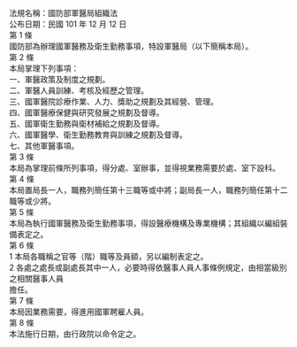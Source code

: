 法規名稱：國防部軍醫局組織法  
公布日期：民國 101 年 12 月 12 日  
第 1 條  
國防部為辦理國軍醫務及衛生勤務事項，特設軍醫局（以下簡稱本局）。  
第 2 條  
本局掌理下列事項：  
一、軍醫政策及制度之規劃。  
二、軍醫人員訓練、考核及經歷之管理。  
三、國軍醫院診療作業、人力、獎助之規劃及其經營、管理。  
四、國軍醫療保健與研究發展之規劃及督導。  
五、國軍衛生勤務與衛材補給之規劃及督導。  
六、國軍醫學、衛生勤務教育與訓練之規劃及督導。  
七、其他軍醫事項。  
第 3 條  
本局為掌理前條所列事項，得分處、室辦事，並得視業務需要於處、室下設科。  
第 4 條  
本局置局長一人，職務列簡任第十三職等或中將；副局長一人，職務列簡任第十二職等或少將。  
第 5 條  
本局為執行國軍醫務及衛生勤務事項，得設醫療機構及專業機構；其組織以編組裝備表定之。  
第 6 條  
1 本局各職稱之官等（階）職等及員額，另以編制表定之。  
2 各處之處長或副處長其中一人，必要時得依醫事人員人事條例規定，由相當級別之相關醫事人員  
擔任。  
第 7 條  
本局因業務需要，得進用國軍聘雇人員。  
第 8 條  
本法施行日期，由行政院以命令定之。  


